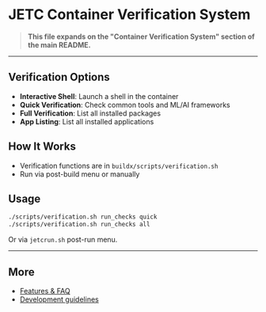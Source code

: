 # JETC Container Verification System

> **This file expands on the "Container Verification System" section of the main README.**

---

## Verification Options

- **Interactive Shell**: Launch a shell in the container
- **Quick Verification**: Check common tools and ML/AI frameworks
- **Full Verification**: List all installed packages
- **App Listing**: List all installed applications

## How It Works

- Verification functions are in `buildx/scripts/verification.sh`
- Run via post-build menu or manually

## Usage

```bash
./scripts/verification.sh run_checks quick
./scripts/verification.sh run_checks all
```

Or via `jetcrun.sh` post-run menu.

---

## More

- [Features & FAQ](features.md)
- [Development guidelines](dev-guidelines.md)

<!--
# File location diagram:
# jetc/                          <- Main project folder
# ├── buildx/                    <- Build system and scripts
# │   └── readme/                <- THIS FILE and related docs
# └── ...                        <- Other project files
#
# Description: Container verification system documentation for Jetson Container project.
# Author: Mr K / GitHub Copilot
# COMMIT-TRACKING: UUID-20240805-210000-VERIFY
-->
